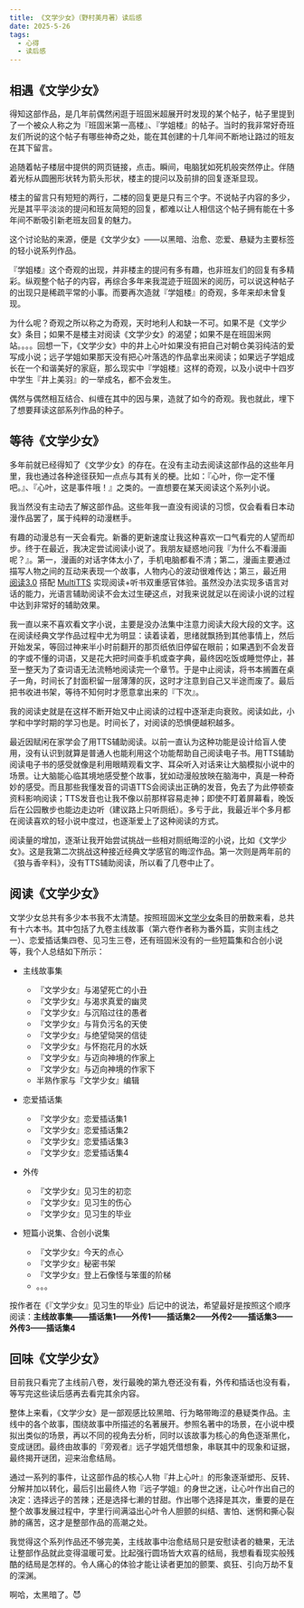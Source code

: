 ```yaml
---
title: 《文学少女》（野村美月著）读后感
date: 2025-5-26
tags:
  - 心得
  - 读后感
---
```


## 相遇《文学少女》

得知这部作品，是几年前偶然闲逛于班固米超展开时发现的某个帖子，帖子里提到了一个被众人称之为『班固米第一高楼』、『学姐楼』的帖子。当时的我非常好奇班友们所说的这个帖子有哪些神奇之处，能在其创建的十几年间不断地让路过的班友在其下留言。

追随着帖子楼层中提供的网页链接，点击。瞬间，电脑犹如死机般突然停止。伴随着光标从圆圈形状转为箭头形状，楼主的提问以及前排的回复逐渐显现。

楼主的留言只有短短的两行，二楼的回复更是只有三个字。不说帖子内容的多少，光是其平平淡淡的提问和班友简短的回复，都难以让人相信这个帖子拥有能在十多年间不断吸引新老班友回复的魅力。

这个讨论贴的来源，便是《文学少女》——以黑暗、治愈、恋爱、悬疑为主要标签的轻小说系列作品。

『学姐楼』这个奇观的出现，并非楼主的提问有多有趣，也非班友们的回复有多精彩。纵观整个帖子的内容，再综合多年来我混迹于班固米的阅历，可以说这种帖子的出现只是稀疏平常的小事。而要再次造就『学姐楼』的奇观，多年来却未曾复现。

为什么呢？奇观之所以称之为奇观，天时地利人和缺一不可。如果不是《文学少女》条目；如果不是楼主对阅读《文学少女》的渴望；如果不是在班固米网站。。。。回想一下，《文学少女》中的井上心叶如果没有把自己对朝仓美羽纯洁的爱写成小说；远子学姐如果那天没有把心叶落选的作品拿出来阅读；如果远子学姐成长在一个和谐美好的家庭，那么现实中『学姐楼』这样的奇观，以及小说中十四岁中学生『井上美羽』的一举成名，都不会发生。

偶然与偶然相互结合、纠缠在其中的因与果，造就了如今的奇观。我也就此，埋下了想要拜读这部系列作品的种子。

## 等待《文学少女》

多年前就已经得知了《文学少女》的存在。在没有主动去阅读这部作品的这些年月里，我也通过各种途径获知一点点与其有关的梗。比如：『心叶，你一定不懂吧。』、『心叶，这是事件哦！』之类的。一直想要在某天阅读这个系列小说。

我当然没有主动去了解这部作品。这些年我一直没有阅读的习惯，仅会看看日本动漫作品罢了，属于纯粹的动漫糕手。

有趣的动漫总有一天会看完。新番的更新速度让我这种喜欢一口气看完的人望而却步。终于在最近，我决定尝试阅读小说了。我朋友疑惑地问我『为什么不看漫画呢？』。第一，漫画的对话字体太小了，手机电脑都看不清；第二，漫画主要通过描写人物之间的互动来表现一个故事，人物内心的波动很难传达；第三，最近用 [阅读3.0](https://github.com/gedoor/legado) 搭配 [MultiTTS](https://www.52pojie.cn/thread-1906366-1-1.html) 实现阅读+听书双重感官体验。虽然没办法实现多语言对话的能力，光语言辅助阅读不会太过生硬这点，对我来说就足以在阅读小说的过程中达到非常好的辅助效果。

我一直以来不喜欢看文字小说，主要是没办法集中注意力阅读大段大段的文字。这在阅读经典文学作品过程中尤为明显：读着读着，思绪就飘扬到其他事情上，然后开始发呆，等回过神来半小时前翻开的那页纸依旧停留在眼前；如果遇到不会发音的字或不懂的词语，又是花大把时间查手机或查字典，最终因吃饭或睡觉停止，甚至一整天为了查词语无法流畅地阅读完一个章节。于是中止阅读，将书本搁置在桌子一角，时间长了封面积留一层薄薄的灰，这时才注意到自己又半途而废了。最后把书收进书架，等待不知何时才愿意拿出来的『下次』。

我的阅读史就是在这样不断开始又中止阅读的过程中逐渐走向衰败。阅读如此，小学和中学时期的学习也是。时间长了，对阅读的恐惧便越积越多。

最近因赋闲在家学会了用TTS辅助阅读。以前一直认为这种功能是设计给盲人使用，没有认识到就算是普通人也能利用这个功能帮助自己阅读电子书。用TTS辅助阅读电子书的感受就像是利用眼睛观看文字、耳朵听入对话来让大脑模拟小说中的场景。让大脑能心临其境地感受整个故事，犹如动漫般放映在脑海中，真是一种奇妙的感受。而且那些我懂发音的词语TTS会阅读出正确的发音，免去了为此停顿查资料影响阅读；TTS发音也让我不像以前那样容易走神；即使不盯着屏幕看，晚饭后在公园散步也能边走边听（建议路上只听厕纸）。多亏于此，我最近半个多月都在阅读喜欢的轻小说中度过，也逐渐爱上了这种阅读的方式。

阅读量的增加，逐渐让我开始尝试挑战一些相对厕纸晦涩的小说，比如《文学少女》。这是我第二次挑战这种接近经典文学感官的晦涩作品。第一次则是两年前的《狼与香辛料》，没有TTS辅助阅读，所以看了几卷中止了。

## 阅读《文学少女》

文学少女总共有多少本书我不太清楚。按照班固米[文学少女](https://bangumi.tv/subject/499)条目的册数来看，总共有十六本书。其中包括了九卷主线故事（第六卷作者称为番外篇，实则主线之一）、恋爱插话集四卷、见习生三卷，还有班固米没有的一些短篇集和合创小说等，我个人总结如下所示：

- 主线故事集
  - 『文学少女』与渴望死亡的小丑
  - 『文学少女』与渴求真爱的幽灵
  - 『文学少女』与沉陷过往的愚者
  - 『文学少女』与背负污名的天使
  - 『文学少女』与绝望恸哭的信徒
  - 『文学少女』与怀抱花月的水妖
  - 『文学少女』与迈向神境的作家上
  - 『文学少女』与迈向神境的作家下
  - 半熟作家与『文学少女』编辑

- 恋爱插话集
  - 『文学少女』恋爱插话集1
  - 『文学少女』恋爱插话集2
  - 『文学少女』恋爱插话集3
  - 『文学少女』恋爱插话集4

- 外传
  - 『文学少女』见习生的初恋
  - 『文学少女』见习生的伤心
  - 『文学少女』见习生的毕业
  
- 短篇小说集、合创小说集
  - 『文学少女』今天的点心
  - 『文学少女』秘密书架
  - 『文学少女』登上石像怪与笨蛋的阶梯
  - 。。。

按作者在《『文学少女』见习生的毕业》后记中的说法，希望最好是按照这个顺序阅读：**主线故事集——插话集1——外传1——插话集2——外传2——插话集3——外传3——插话集4**


## 回味《文学少女》

目前我只看完了主线前八卷，发行最晚的第九卷还没有看，外传和插话也没有看，等写完这些读后感再去看完其余内容。

整体上来看，《文学少女》是一部观感比较黑暗、行为略带晦涩的悬疑类作品。主线中的各个故事，围绕故事中所描述的名著展开。参照名著中的场景，在小说中模拟出类似的场景，再以不同的视角去分析，同时以该故事为核心的角色逐渐黒化，变成谜团。最终由故事的『旁观者』远子学姐凭借想象，串联其中的现象和证据，最终揭开谜团，迎来治愈结局。

通过一系列的事件，让这部作品的核心人物『井上心叶』的形象逐渐塑形、反转、分解并加以转化，最后引出最终人物『远子学姐』的身世之迷，让心叶作出自己的决定：选择远子的苦辣；还是选择七濑的甘甜。作出哪个选择是其次，重要的是在整个故事发展过程中，字里行间满溢出心叶令人胆颤的纠结、害怕、迷惘和撕心裂肺的痛苦，这才是整部作品的高潮之处。

我觉得这个系列作品还不够完美，主线故事中治愈结局只是安慰读者的糖果，无法让整部作品就此变得温暖可爱。比起强行圆场皆大欢喜的结局，我想看看现实般残酷的结局是怎样的。令人痛心的体验才能让读者更加的颤栗、疯狂、引向万劫不复的深渊。

啊哈，太黑暗了。😈
